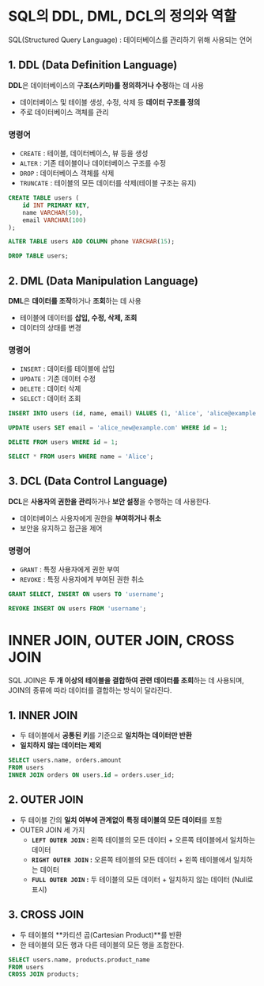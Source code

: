 # SQL의 DDL, DML, DCL의 정의와 역할

SQL(Structured Query Language) : 데이터베이스를 관리하기 위해 사용되는 언어

## 1. DDL (Data Definition Language)

**DDL**은 데이터베이스의 **구조(스키마)를 정의하거나 수정**하는 데 사용

- 데이터베이스 및 테이블 생성, 수정, 삭제 등 **데이터 구조를 정의**
- 주로 데이터베이스 객체를 관리

### 명령어

- `CREATE` : 테이블, 데이터베이스, 뷰 등을 생성
- `ALTER` : 기존 테이블이나 데이터베이스 구조를 수정
- `DROP` : 데이터베이스 객체를 삭제
- `TRUNCATE` : 테이블의 모든 데이터를 삭제(테이블 구조는 유지)

```sql
CREATE TABLE users (
    id INT PRIMARY KEY,
    name VARCHAR(50),
    email VARCHAR(100)
);

ALTER TABLE users ADD COLUMN phone VARCHAR(15);

DROP TABLE users;
```

## **2. DML (Data Manipulation Language)**

**DML**은 **데이터를 조작**하거나 **조회**하는 데 사용

- 테이블에 데이터를 **삽입, 수정, 삭제, 조회**
- 데이터의 상태를 변경

### **명령어**

- `INSERT` : 데이터를 테이블에 삽입
- `UPDATE` : 기존 데이터 수정
- `DELETE` : 데이터 삭제
- `SELECT` : 데이터 조회

```sql
INSERT INTO users (id, name, email) VALUES (1, 'Alice', 'alice@example.com');

UPDATE users SET email = 'alice_new@example.com' WHERE id = 1;

DELETE FROM users WHERE id = 1;

SELECT * FROM users WHERE name = 'Alice';
```

## **3. DCL (Data Control Language)**

**DCL**은 **사용자의 권한을 관리**하거나 **보안 설정**을 수행하는 데 사용한다.

- 데이터베이스 사용자에게 권한을 **부여하거나 취소**
- 보안을 유지하고 접근을 제어

### **명령어**

- `GRANT` : 특정 사용자에게 권한 부여
- `REVOKE` : 특정 사용자에게 부여된 권한 취소

```sql
GRANT SELECT, INSERT ON users TO 'username';

REVOKE INSERT ON users FROM 'username';
```

# **INNER JOIN, OUTER JOIN, CROSS JOIN**

SQL JOIN은 **두 개 이상의 테이블을 결합하여 관련 데이터를 조회**하는 데 사용되며, JOIN의 종류에 따라 데이터를 결합하는 방식이 달라진다.

## **1. INNER JOIN**

- 두 테이블에서 **공통된 키**를 기준으로 **일치하는 데이터만 반환**
- **일치하지 않는 데이터는 제외**

```sql
SELECT users.name, orders.amount
FROM users
INNER JOIN orders ON users.id = orders.user_id;
```

## 2. OUTER JOIN

- 두 테이블 간의 **일치 여부에 관계없이 특정 테이블의 모든 데이터**를 포함
- OUTER JOIN 세 가지
    - **`LEFT OUTER JOIN` :** 왼쪽 테이블의 모든 데이터 + 오른쪽 테이블에서 일치하는 데이터
    - **`RIGHT OUTER JOIN` :** 오른쪽 테이블의 모든 데이터 + 왼쪽 테이블에서 일치하는 데이터
    - **`FULL OUTER JOIN` :** 두 테이블의 모든 데이터 + 일치하지 않는 데이터 (Null로 표시)

## **3. CROSS JOIN**

- 두 테이블의 **카티션 곱(Cartesian Product)**를 반환
- 한 테이블의 모든 행과 다른 테이블의 모든 행을 조합한다.

```sql
SELECT users.name, products.product_name
FROM users
CROSS JOIN products;
```
